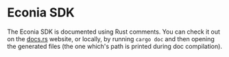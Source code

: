 # Econia SDK

The Econia SDK is documented using Rust comments.
You can check it out on the [docs.rs](https://docs.rs/) website, or locally, by running `cargo doc` and then opening the generated files (the one which's path is printed during doc compilation).
